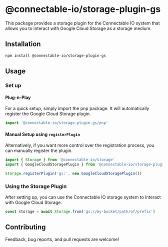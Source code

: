 # @connectable-io/storage-plugin-gs

This package provides a storage plugin for the Connectable IO system that allows you to interact with Google Cloud Storage as a storage medium.

## Installation

```bash
npm install @connectable-io/storage-plugin-gs
```

## Usage

### Set up

#### Plug-n-Play

For a quick setup, simply import the pnp package. It will automatically register the Google Cloud Storage plugin.

```ts
import '@connectable-io/storage-plugin-gs/pnp'
```

#### Manual Setup using `registerPlugin`

Alternatively, if you want more control over the registration process, you can manually register the plugin.

```ts
import { Storage } from '@connectable-io/storage'
import { GoogleCloudStoragePlugin } from '@connectable-io/storage-plugin-gs'

Storage.registerPlugin('gs:', new GoogleCloudStoragePlugin())
```

### Using the Storage Plugin

After setting up, you can use the Connectable IO storage system to interact with Google Cloud Storage.

```ts
const storage = await Storage.from('gs://my-bucket/path/of/prefix')
```

## Contributing

Feedback, bug reports, and pull requests are welcome!
